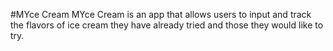 #MYce Cream
MYce Cream is an app that allows users to input and track the flavors of ice cream they have already tried and those they would like to try.


